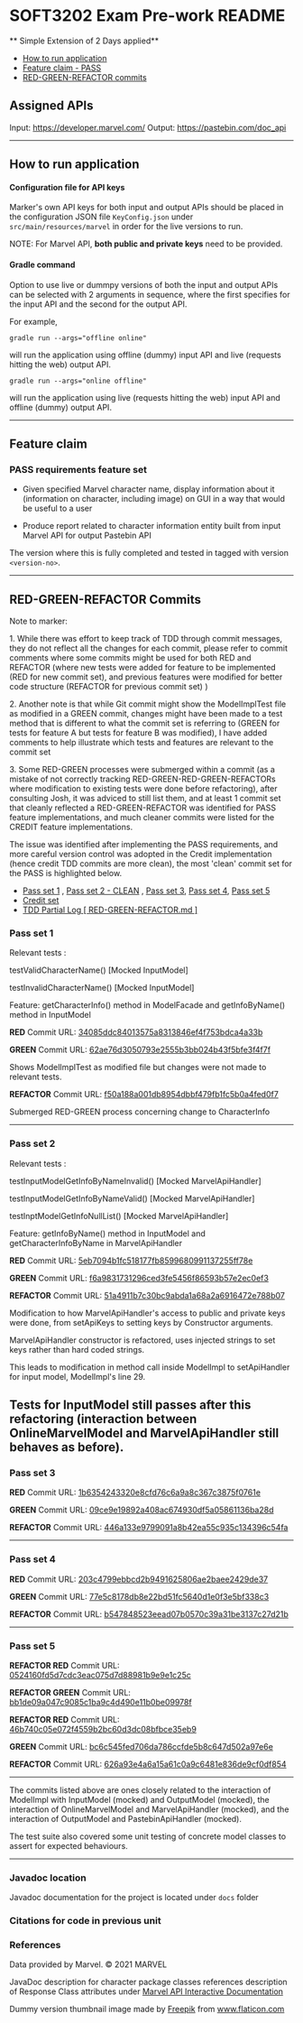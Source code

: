 # SOFT3202 Exam Pre-work README
** Simple Extension of 2 Days applied**
* [How to run application](#how-to-run-application)
* [Feature claim - PASS](#feature-claim)
* [RED-GREEN-REFACTOR commits](#red-green-refactor-commits)

## Assigned APIs

Input: https://developer.marvel.com/ Output: https://pastebin.com/doc_api

---

## How to run application

#### Configuration file for API keys

Marker's own API keys for both input and output APIs should be placed in the configuration JSON file `KeyConfig.json` under `src/main/resources/marvel` in order for the live versions to run.

NOTE: For Marvel API, **both public and private keys** need to be provided.

#### Gradle command

Option to use live or dummpy versions of both the input and output APIs can be selected with 2 arguments in sequence, where the first specifies for the input API and the second for the output API.

For example,

`gradle run --args="offline online"`

will run the application using offline (dummy) input API and live (requests hitting the web) output API.

`gradle run --args="online offline"`

will run the application using  live (requests hitting the web) input API and offline (dummy) output API.

---
## Feature claim
### PASS requirements feature set

- Given specified Marvel character name, display information about it (information on character, including image) on GUI in a way that would be useful to a user

- Produce report related to character information entity built from input Marvel API for output Pastebin API

The version where this is fully completed and tested in tagged with version `<version-no>`.

---

## RED-GREEN-REFACTOR Commits

Note to marker: 
<p>1. While there was effort to keep track of TDD through commit messages, they do not reflect all the changes for each commit, 
please refer to commit comments where some commits might be used for both RED and REFACTOR 
(where new tests were added for feature to be implemented (RED for new commit set), and previous features were modified for better code structure (REFACTOR for previous commit set) )</p>

<p>2. Another note is that while Git commit might show the ModelImplTest file as modified in a GREEN commit, changes might have been made to a test method that is different to what the commit set is referring to (GREEN for tests for feature A but tests for feature B was modified), I have added comments to help illustrate which tests and features are relevant to the commit set</p>

<p>3. Some RED-GREEN processes were submerged within a commit (as a mistake of not correctly tracking RED-GREEN-RED-GREEN-REFACTORs where modification to existing tests were done before refactoring), after consulting Josh, it was adviced to still list them, and at least 1 commit set that cleanly reflected a RED-GREEN-REFACTOR was identified for PASS feature implementations, and much cleaner commits were listed for the CREDIT feature implementations.</p>


<p>The issue was identified after implementing the PASS requirements, and more careful version control was adopted in the Credit implementation (hence credit TDD commits are more clean), the most 'clean' commit set for the PASS is highlighted below.</p>

* [Pass set 1](#pass-set-1) , [Pass set 2 - CLEAN](#pass-set-2) , [Pass set 3](#pass-set-3), [Pass set 4](#pass-set-4), [Pass set 5](#pass-set-5)
* [Credit set](#credit-set)
* <a href="https://github.sydney.edu.au/hcha8985/SCD2_2021_Exam/blob/master/RED-GREEN-REFACTOR.md">TDD Partial Log [ RED-GREEN-REFACTOR.md ]</a>


### Pass set 1

Relevant tests : 

testValidCharacterName() [Mocked InputModel] 

testInvalidCharacterName() [Mocked InputModel]
<p>Feature: getCharacterInfo() method in ModelFacade and getInfoByName() method in InputModel</p>

**RED** Commit URL: <a href="https://github.sydney.edu.au/hcha8985/SCD2_2021_Exam/commit/34085ddc84013575a8313846ef4f753bdca4a33b">34085ddc84013575a8313846ef4f753bdca4a33b</a>

**GREEN** Commit URL: <a href="https://github.sydney.edu.au/hcha8985/SCD2_2021_Exam/commit/62ae76d3050793e2555b3bb024b43f5bfe3f4f7f">62ae76d3050793e2555b3bb024b43f5bfe3f4f7f</a>
<p>Shows ModelImplTest as modified file but changes were not made to relevant tests.</p>
  
**REFACTOR** Commit URL: <a href="https://github.sydney.edu.au/hcha8985/SCD2_2021_Exam/commit/f50a188a001db8954dbbf479fb1fc5b0a4fed0f7">f50a188a001db8954dbbf479fb1fc5b0a4fed0f7</a>
<p>Submerged RED-GREEN process concerning change to CharacterInfo</p>

---
### Pass set 2

Relevant tests : 

testInputModelGetInfoByNameInvalid() [Mocked MarvelApiHandler]

testInputModelGetInfoByNameValid() [Mocked MarvelApiHandler]

testInptModelGetInfoNullList() [Mocked MarvelApiHandler]

<p>Feature: getInfoByName() method in InputModel and getCharacterInfoByName in MarvelApiHandler</p>

**RED** Commit URL: <a href="https://github.sydney.edu.au/hcha8985/SCD2_2021_Exam/commit/5eb7094b1fc518177fb8599680991137255ff78e">5eb7094b1fc518177fb8599680991137255ff78e</a>

**GREEN** Commit URL: <a href="https://github.sydney.edu.au/hcha8985/SCD2_2021_Exam/commit/f6a9831731296ced3fe5456f86593b57e2ec0ef3">f6a9831731296ced3fe5456f86593b57e2ec0ef3</a>

**REFACTOR** Commit URL: <a href="https://github.sydney.edu.au/hcha8985/SCD2_2021_Exam/commit/51a4911b7c30bc9abda1a68a2a6916472e788b07">51a4911b7c30bc9abda1a68a2a6916472e788b07</a>

Modification to how MarvelApiHandler's access to public and private keys were done,
from setApiKeys to setting keys by Constructor arguments.

MarvelApiHandler constructor is refactored, uses injected strings to set keys rather than hard coded strings.

This leads to modification in method call inside ModelImpl to setApiHandler for input model, ModelImpl's line 29.

Tests for InputModel still passes after this refactoring (interaction between OnlineMarvelModel and MarvelApiHandler still behaves as before).
---

### Pass set 3
**RED** Commit URL: <a href="https://github.sydney.edu.au/hcha8985/SCD2_2021_Exam/commit/1b6354243320e8cfd76c6a9a8c367c3875f0761e">1b6354243320e8cfd76c6a9a8c367c3875f0761e</a>

**GREEN** Commit URL: <a href="https://github.sydney.edu.au/hcha8985/SCD2_2021_Exam/commit/09ce9e19892a408ac674930df5a05861136ba28d">09ce9e19892a408ac674930df5a05861136ba28d</a>

**REFACTOR** Commit URL: <a href="https://github.sydney.edu.au/hcha8985/SCD2_2021_Exam/commit/446a133e9799091a8b42ea55c935c134396c54fa">446a133e9799091a8b42ea55c935c134396c54fa</a>

---

### Pass set 4
**RED** Commit URL: <a href="https://github.sydney.edu.au/hcha8985/SCD2_2021_Exam/commit/203c4799ebbcd2b9491625806ae2baee2429de37">203c4799ebbcd2b9491625806ae2baee2429de37</a>

**GREEN** Commit URL: <a href="https://github.sydney.edu.au/hcha8985/SCD2_2021_Exam/commit/77e5c8178db8e22bd51fc5640d1e0f3e5bf338c3">77e5c8178db8e22bd51fc5640d1e0f3e5bf338c3</a>

**REFACTOR** Commit URL: <a href="https://github.sydney.edu.au/hcha8985/SCD2_2021_Exam/commit/b547848523eead07b0570c39a31be3137c27d21b">b547848523eead07b0570c39a31be3137c27d21b</a>

---

### Pass set 5

**REFACTOR RED** Commit URL: <a href="https://github.sydney.edu.au/hcha8985/SCD2_2021_Exam/commit/0524160fd5d7cdc3eac075d7d88981b9e9e1c25c">0524160fd5d7cdc3eac075d7d88981b9e9e1c25c</a>

**REFACTOR GREEN** Commit URL: <a href="https://github.sydney.edu.au/hcha8985/SCD2_2021_Exam/commit/bb1de09a047c9085c1ba9c4d490e11b0be09978f">bb1de09a047c9085c1ba9c4d490e11b0be09978f</a>

**REFACTOR RED** Commit URL: <a href="https://github.sydney.edu.au/hcha8985/SCD2_2021_Exam/commit/46b740c05e072f4559b2bc60d3dc08bfbce35eb9">46b740c05e072f4559b2bc60d3dc08bfbce35eb9</a>

**GREEN** Commit URL: <a href="https://github.sydney.edu.au/hcha8985/SCD2_2021_Exam/commit/bc6c545fed706da786ccfde5b8c647d502a97e6e">bc6c545fed706da786ccfde5b8c647d502a97e6e</a>

**REFACTOR** Commit URL: <a href="https://github.sydney.edu.au/hcha8985/SCD2_2021_Exam/commit/626a93e4a6a15a61c0a9c6481e836de9cf0df854">626a93e4a6a15a61c0a9c6481e836de9cf0df854</a>

---

<p>The commits listed above are ones closely related to the interaction of ModelImpl with InputModel (mocked) and OutputModel (mocked),
the interaction of OnlineMarvelModel and MarvelApiHandler (mocked), and the interaction of OutputModel and PastebinApiHandler (mocked).</p>

The test suite also covered some unit testing of concrete model classes to assert for expected behaviours.

---

### Javadoc location

Javadoc documentation for the project is located under `docs` folder
  
### Citations for code in previous unit


### References

Data provided by Marvel. © 2021 MARVEL</a>

JavaDoc description for character package classes references description of Response Class attributes under <a href="https://developer.marvel.com/docs#!/public/getCreatorCollection_get_0">Marvel API Interactive Documentation</a>

Dummy version thumbnail image made by <a href="https://www.freepik.com" title="Freepik">Freepik</a> from <a href="https://www.flaticon.com/free-icon/kitty_763704?term=hero&related_id=763704" title="Flaticon">www.flaticon.com</a></div>

